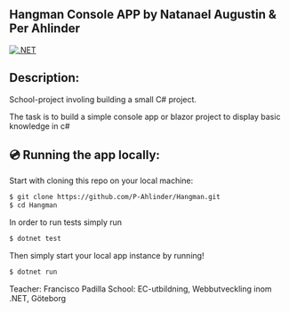 ## Hangman Console APP by Natanael Augustin & Per Ahlinder
[![.NET](https://github.com/P-Ahlinder/Hangman/actions/workflows/tests.yml/badge.svg)](https://github.com/P-Ahlinder/Hangman/actions/workflows/tests.yml)

## Description:

School-project involing building a small C# project. 

The task is to build a simple console app or blazor project to display basic knowledge in c#

## 💿 Running the app locally:

Start with cloning this repo on your local machine:

```sh
$ git clone https://github.com/P-Ahlinder/Hangman.git
$ cd Hangman
```

In order to run tests simply run

```py
$ dotnet test
```

Then simply start your local app instance by running!

```sh
$ dotnet run
```

Teacher: Francisco Padilla
School: EC-utbildning, Webbutveckling inom .NET, Göteborg
